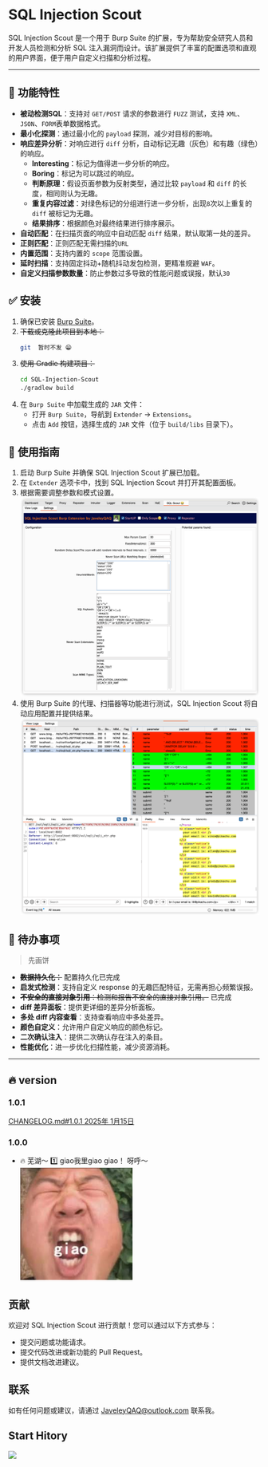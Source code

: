 # SQL Injection Scout

SQL Injection Scout 是一个用于 Burp Suite 的扩展，专为帮助安全研究人员和开发人员检测和分析 SQL 注入漏洞而设计。该扩展提供了丰富的配置选项和直观的用户界面，便于用户自定义扫描和分析过程。

---

## 💯 功能特性

- **被动检测SQL**：支持对 `GET/POST` 请求的参数进行 `FUZZ` 测试，支持 `XML`、`JSON`、`FORM`表单数据格式。
- **最小化探测**：通过最小化的 `payload` 探测，减少对目标的影响。
- **响应差异分析**：对响应进行 `diff` 分析，自动标记无趣（灰色）和有趣（绿色）的响应。
    - **Interesting**：标记为值得进一步分析的响应。
    - **Boring**：标记为可以跳过的响应。
    - **判断原理**：假设页面参数为反射类型，通过比较 `payload` 和 `diff` 的长度，相同则认为无趣。
    - **重复内容过滤**：对绿色标记的分组进行进一步分析，出现`8`次以上重复的 `diff` 被标记为无趣。
    - **结果排序**：根据颜色对最终结果进行排序展示。
- **自动匹配**：在扫描页面的响应中自动匹配 `diff` 结果，默认取第一处的差异。
- **正则匹配**：正则匹配无需扫描的`URL`
- **内置范围**：支持内置的 `scope` 范围设置。
- **延时扫描**：支持固定抖动+随机抖动发包检测，更精准规避 `WAF`。
- **自定义扫描参数数量**：防止参数过多导致的性能问题或误报，默认`30`

## ✅️ 安装

1. 确保已安装 [Burp Suite](https://portswigger.net/burp)。
2. ~~下载或克隆此项目到本地：~~
   ```bash
   git  暂时不发 😁
   ```
3. ~~使用 Gradle 构建项目：~~
   ```bash
   cd SQL-Injection-Scout
   ./gradlew build
   ```
4. 在 `Burp Suite` 中加载生成的 `JAR` 文件：
    - 打开 `Burp Suite`，导航到 `Extender` -> `Extensions`。
    - 点击 `Add` 按钮，选择生成的 `JAR` 文件（位于 `build/libs` 目录下）。

## 🥰  使用指南

1. 启动 Burp Suite 并确保 SQL Injection Scout 扩展已加载。
2. 在 `Extender` 选项卡中，找到 SQL Injection Scout 并打开其配置面板。
3. 根据需要调整参数和模式设置。
   ![img_1.png](src/main/resources/img_1.png)
4. 使用 Burp Suite 的代理、扫描器等功能进行测试，SQL Injection Scout 将自动应用配置并提供结果。
   ![img_2.png](src/main/resources/img_2.png)
## 🔖 待办事项
> 先画饼

- ~~**数据持久化：**~~  配置持久化已完成 
- **启发式检测**：支持自定义 response 的无趣匹配特征，无需再担心频繁误报。
- ~~**不安全的直接对象引用**：检测和报告不安全的直接对象引用。~~ 已完成 
- **diff 差异面板**：提供更详细的差异分析面板。
- **多处 diff 内容查看**：支持查看响应中多处差异。
- **颜色自定义**：允许用户自定义响应的颜色标记。
- **二次确认注入**：提供二次确认存在注入的条目。
- **性能优化**：进一步优化扫描性能，减少资源消耗。

---

## 🔥 version
### 1.0.1
[CHANGELOG.md#1.0.1 2025年 1月15日](CHANGELOG.md)

### 1.0.0
* 🔥 芜湖～ 1️⃣ giao我里giao giao！ 呀呼～
![img.png](src/main/resources/img.png)

## 贡献

欢迎对 SQL Injection Scout 进行贡献！您可以通过以下方式参与：

- 提交问题或功能请求。
- 提交代码改进或新功能的 Pull Request。
- 提供文档改进建议。

## 联系

如有任何问题或建议，请通过 [JaveleyQAQ@outlook.com](mailto:your.email@example.com) 联系我。

## Start Hitory
![](https://star-history.com/#JaveleyQAQ/SQL-Injection-Scout&Timeline)
